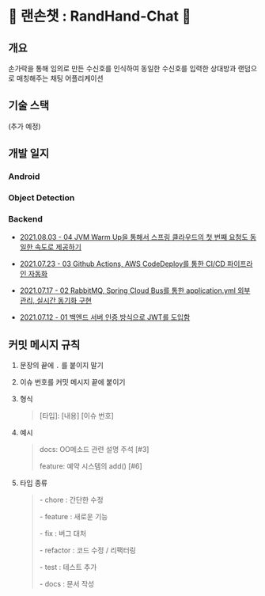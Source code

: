 # 👋 랜손챗 : RandHand-Chat 👋

## 개요

손가락을 통해 임의로 만든 수신호를 인식하여 동일한 수신호를 입력한 상대방과 랜덤으로 매칭해주는 채팅 어플리케이션

## 기술 스택

(추가 예정)

## 개발 일지

### Android

### Object Detection

### Backend

* [2021.08.03 - 04 JVM Warm Up을 통해서 스프링 클라우드의 첫 번째 요청도 동일한 속도로 제공하기](./backend/개발일지/04-JVM%20Warm%20Up을%20통해서%20스프링%20클라우드의%20첫%20번째%20요청도%20동일한%20속도로%20제공하기.md)

* [2021.07.23 - 03 Github Actions, AWS CodeDeploy를 통한 CI/CD 파이프라인 자동화](./backend/개발일지/03-Github%20Actions,%20AWS%20CodeDeploy를%20통한%20CICD%20파이프라인%20자동화.md)

* [2021.07.17 - 02 RabbitMQ, Spring Cloud Bus를 통한 application.yml 외부 관리, 실시간 동기화 구현](./backend/개발일지/02-RabbitMQ,%20Spring%20Cloud%20Bus를%20통한%20application.yml%20외부%20관리,%20실시간%20동기화%20구현.md)

* [2021.07.12 - 01 백엔드 서버 인증 방식으로 JWT를 도입함](./backend/개발일지/01-백엔드%20서버%20인증%20방식으로%20JWT를%20도입함.md)

## 커밋 메시지 규칙 

1. 문장의 끝에 `.` 를 붙이지 말기

2. 이슈 번호를 커밋 메시지 끝에 붙이기

3. 형식

   > [타입]: [내용] [이슈 번호]

4. 예시

   > docs: OO메소드 관련 설명 주석 [#3]
   >
   > feature: 예약 시스템의 add() [#6]

5. 타입 종류

   > \- chore : 간단한 수정
   >
   > \- feature : 새로운 기능
   >
   > \- fix : 버그 대처
   >
   > \- refactor : 코드 수정 / 리팩터링
   >
   > \- test : 테스트 추가
   >
   > \- docs : 문서 작성